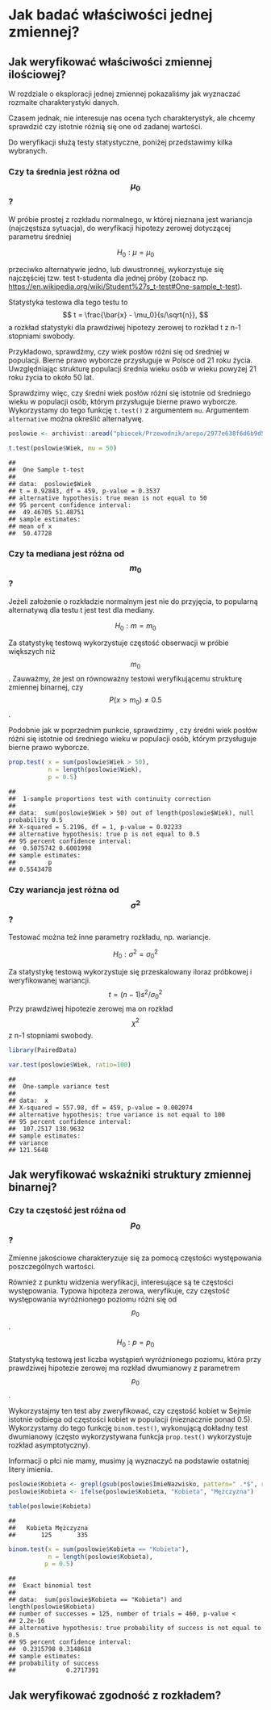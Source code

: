 # Jak badać właściwości jednej zmiennej?

## Jak weryfikować właściwości zmiennej ilościowej?

W rozdziale o eksploracji jednej zmiennej pokazaliśmy jak wyznaczać rozmaite charakterystyki danych.

Czasem jednak, nie interesuje nas ocena tych charakterystyk, ale chcemy sprawdzić czy istotnie różnią się one od zadanej wartości.

Do weryfikacji służą testy statystyczne, poniżej przedstawimy kilka wybranych.

### Czy ta średnia jest różna od $$\mu_0$$?

W próbie prostej z rozkładu normalnego, w której nieznana jest wariancja (najczęstsza sytuacja), do weryfikacji hipotezy zerowej dotyczącej parametru średniej

$$
H_0: \mu = \mu_0
$$

przeciwko alternatywie jedno, lub dwustronnej, wykorzystuje się najczęściej tzw. test t-studenta dla jednej próby (zobacz np. https://en.wikipedia.org/wiki/Student%27s_t-test#One-sample_t-test).

Statystyka testowa dla tego testu to 
$$
t = \frac{\bar{x} - \mu_0}{s/\sqrt{n}},
$$
a rozkład statystyki dla prawdziwej hipotezy zerowej to rozkład t z n-1 stopniami swobody.

Przykładowo, sprawdźmy, czy wiek posłów różni się od średniej w populacji. Bierne prawo wyborcze przysługuje w Polsce od 21 roku życia. Uwzględniając strukturę populacji średnia wieku osób w wieku powyżej 21 roku życia to około 50 lat.

Sprawdzimy więc, czy średni wiek posłów różni się istotnie od średniego wieku w populacji osób, którym przysługuje bierne prawo wyborcze. Wykorzystamy do tego funkcję `t.test()` z argumentem `mu`. Argumentem `alternative` można określić alternatywę.


```r
poslowie <- archivist::aread("pbiecek/Przewodnik/arepo/2977e638f6d6b9d504c10fc29d779d42")

t.test(poslowie$Wiek, mu = 50)
```

```
## 
## 	One Sample t-test
## 
## data:  poslowie$Wiek
## t = 0.92843, df = 459, p-value = 0.3537
## alternative hypothesis: true mean is not equal to 50
## 95 percent confidence interval:
##  49.46705 51.48751
## sample estimates:
## mean of x 
##  50.47728
```

### Czy ta mediana jest różna od $$m_0$$?

Jeżeli założenie o rozkładzie normalnym jest nie do przyjęcia, to popularną alternatywą dla testu t jest test dla mediany.

$$
H_0: m = m_0
$$

Za statystykę testową wykorzystuje częstość obserwacji w próbie większych niż $$m_0$$. Zauważmy, że jest on równoważny testowi weryfikującemu strukturę zmiennej binarnej, czy $$P(x>m_0) \neq 0.5$$.

Podobnie jak w poprzednim punkcie, sprawdzimy , czy średni wiek posłów różni się istotnie od średniego wieku w populacji osób, którym przysługuje bierne prawo wyborcze. 


```r
prop.test( x = sum(poslowie$Wiek > 50),
           n = length(poslowie$Wiek),
           p = 0.5)
```

```
## 
## 	1-sample proportions test with continuity correction
## 
## data:  sum(poslowie$Wiek > 50) out of length(poslowie$Wiek), null probability 0.5
## X-squared = 5.2196, df = 1, p-value = 0.02233
## alternative hypothesis: true p is not equal to 0.5
## 95 percent confidence interval:
##  0.5075742 0.6001998
## sample estimates:
##         p 
## 0.5543478
```


### Czy wariancja jest różna od $$\sigma^2$$?

Testować można też inne parametry rozkładu, np. wariancje.

$$
H_0: \sigma^2 = \sigma^2_0
$$

Za statystykę testową wykorzystuje się przeskalowany iloraz próbkowej i weryfikowanej wariancji. 
$$
t = (n-1) s^2/\sigma_0^2
$$
Przy prawdziwej hipotezie zerowej ma on rozkład $$\chi^2$$ z n-1 stopniami swobody.


```r
library(PairedData)

var.test(poslowie$Wiek, ratio=100)
```

```
## 
## 	One-sample variance test
## 
## data:  x
## X-squared = 557.98, df = 459, p-value = 0.002074
## alternative hypothesis: true variance is not equal to 100
## 95 percent confidence interval:
##  107.2517 138.9632
## sample estimates:
## variance 
## 121.5648
```

## Jak weryfikować wskaźniki struktury zmiennej binarnej?


### Czy ta częstość jest różna od $$p_0$$?

Zmienne jakościowe charakteryzuje się za pomocą częstości występowania poszczególnych wartości.

Również z punktu widzenia weryfikacji, interesujące są te częstości występowania. Typowa hipoteza zerowa, weryfikuje, czy częstość występowania wyróżnionego poziomu różni się od $$p_0$$.

$$
H_0: p = p_0
$$

Statystyką testową jest liczba wystąpień wyróżnionego poziomu, która przy prawdziwej hipotezie zerowej ma rozkład dwumianowy z parametrem $$p_0$$.

Wykorzystajmy ten test aby zweryfikować, czy częstość kobiet w Sejmie istotnie odbiega od częstości kobiet w populacji (nieznacznie ponad 0.5). Wykorzystamy do tego funkcję `binom.test()`, wykonującą dokładny test dwumianowy (często wykorzystywana funkcja `prop.test()` wykorzystuje rozkład asymptotyczny).

Informacji o płci nie mamy, musimy ją wyznaczyć na podstawie ostatniej litery imienia.


```r
poslowie$Kobieta <- grepl(gsub(poslowie$ImieNazwisko, pattern=" .*$", replacement = ""), pattern = "a$")
poslowie$Kobieta <- ifelse(poslowie$Kobieta, "Kobieta", "Mężczyzna")

table(poslowie$Kobieta)
```

```
## 
##   Kobieta Mężczyzna 
##       125       335
```

```r
binom.test(x = sum(poslowie$Kobieta == "Kobieta"),
           n = length(poslowie$Kobieta),
          p = 0.5)
```

```
## 
## 	Exact binomial test
## 
## data:  sum(poslowie$Kobieta == "Kobieta") and length(poslowie$Kobieta)
## number of successes = 125, number of trials = 460, p-value <
## 2.2e-16
## alternative hypothesis: true probability of success is not equal to 0.5
## 95 percent confidence interval:
##  0.2315798 0.3148618
## sample estimates:
## probability of success 
##              0.2717391
```



## Jak weryfikować zgodność z rozkładem?




